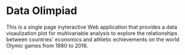 # Data Olimpiad


This is a single page inyteractive Web application that provides a data visaulization plot for multivariable analysis to explore the relationships between countries' economics and athletic echievements on the world Olymic games from 1980 to 2016. 
